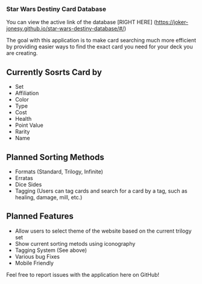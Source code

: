 ### Star Wars Destiny Card Database
You can view the active link of the database [RIGHT HERE] (https://joker-jonesy.github.io/star-wars-destiny-database/#/)

The goal with this application is to make card searching much more efficient by providing easier ways to find the exact card you need for your deck you are creating.

## Currently Sosrts Card by
* Set
* Affiliation
* Color
* Type
* Cost
* Health
* Point Value
* Rarity
* Name

## Planned Sorting Methods
* Formats (Standard, Trilogy, Infinite)
* Erratas
* Dice Sides
* Tagging (Users can tag cards and search for a card by a tag, such as healing, damage, mill, etc.)

## Planned Features
* Allow users to select theme of the website based on the current trilogy set
* Show current sorting metods using iconography
* Tagging System (See above)
* Various bug Fixes
* Mobile Friendly


Feel free to report issues with the application here on GitHub!
